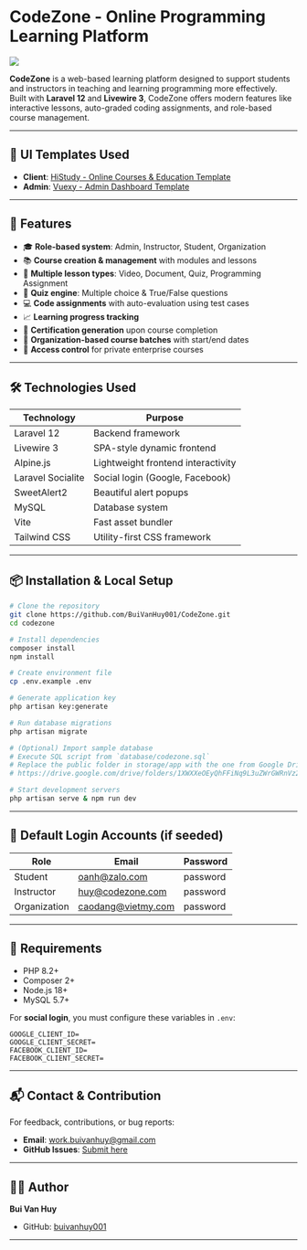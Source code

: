 
# CodeZone - Online Programming Learning Platform

<img src="https://hackatime-badge.hackclub.com/U098ESP1YH5/CodeZone" />

**CodeZone** is a web-based learning platform designed to support students and instructors in teaching and learning
programming more effectively.  
Built with **Laravel 12** and **Livewire 3**, CodeZone offers modern features like interactive lessons, auto-graded
coding assignments, and role-based course management.

---

## 🎨 UI Templates Used

- **Client**: [HiStudy - Online Courses & Education Template](https://rainbowit.net/html/histudy/)
- **Admin**: [Vuexy - Admin Dashboard Template](https://demos.pixinvent.com/vuexy-html-admin-template/html/vertical-menu-template/)

---

## 🚀 Features

- 🎓 **Role-based system**: Admin, Instructor, Student, Organization
- 📚 **Course creation & management** with modules and lessons
- 🎥 **Multiple lesson types**: Video, Document, Quiz, Programming Assignment
- 🧠 **Quiz engine**: Multiple choice & True/False questions
- 💻 **Code assignments** with auto-evaluation using test cases
- 📈 **Learning progress tracking**
- 📜 **Certification generation** upon course completion
- 📅 **Organization-based course batches** with start/end dates
- 🔐 **Access control** for private enterprise courses

---

## 🛠️ Technologies Used

| Technology        | Purpose                                  |
|-------------------|-------------------------------------------|
| Laravel 12        | Backend framework                         |
| Livewire 3        | SPA-style dynamic frontend                |
| Alpine.js         | Lightweight frontend interactivity        |
| Laravel Socialite | Social login (Google, Facebook)           |
| SweetAlert2       | Beautiful alert popups                    |
| MySQL             | Database system                           |
| Vite              | Fast asset bundler                        |
| Tailwind CSS      | Utility-first CSS framework               |

---

## 📦 Installation & Local Setup

```bash
# Clone the repository
git clone https://github.com/BuiVanHuy001/CodeZone.git
cd codezone

# Install dependencies
composer install
npm install

# Create environment file
cp .env.example .env

# Generate application key
php artisan key:generate

# Run database migrations
php artisan migrate

# (Optional) Import sample database
# Execute SQL script from `database/codezone.sql`
# Replace the public folder in storage/app with the one from Google Drive: 
# https://drive.google.com/drive/folders/1XWXXeOEyQhFFiNq9L3uZWrGWRnVz2evV?usp=sharing

# Start development servers
php artisan serve & npm run dev
````

---

## 🔐 Default Login Accounts (if seeded)

| Role         | Email              | Password |
|--------------|--------------------|----------|
| Student      | oanh@zalo.com      | password |
| Instructor   | huy@codezone.com   | password |
| Organization | caodang@vietmy.com | password |

---

## 📌 Requirements

* PHP 8.2+
* Composer 2+
* Node.js 18+
* MySQL 5.7+

For **social login**, you must configure these variables in `.env`:

```
GOOGLE_CLIENT_ID=
GOOGLE_CLIENT_SECRET=
FACEBOOK_CLIENT_ID=
FACEBOOK_CLIENT_SECRET=
```

---

## 📬 Contact & Contribution

For feedback, contributions, or bug reports:

* **Email**: [work.buivanhuy@gmail.com](mailto:work.buivanhuy@gmail.com)
* **GitHub Issues**: [Submit here](https://github.com/BuiVanHuy001/CodeZone/issues)

---

## 👨‍💻 Author

**Bui Van Huy**

* GitHub: [buivanhuy001](https://github.com/buivanhuy001)

---
